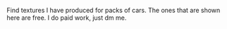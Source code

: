 Find textures I have produced for packs of cars. The ones that are shown here are free. I do paid work, just dm me.
